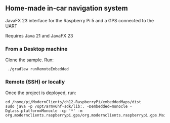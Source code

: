## Home-made in-car navigation system

JavaFX 23 interface for the Raspberry Pi 5 and a GPS connected to the UART

Requires Java 21 and JavaFX 23

### From a Desktop machine 

Clone the sample. Run:
 
     ./gradlew runRemoteEmbedded

### Remote (SSH) or locally

Once the project is deployed, run:

    cd /home/pi/ModernClients/ch12-RaspberryPi/embeddedMaps/dist
    sudo java -p /opt/armv6hf-sdk/lib:. -Dembedded=monocle -Dglass.platform=Monocle -cp '*' -m org.modernclients.raspberrypi.gps/org.modernclients.raspberrypi.gps.MainApp

